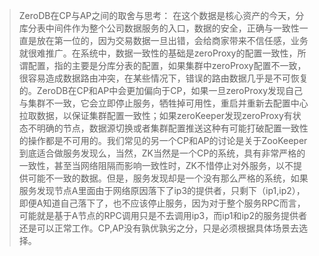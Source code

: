 
> ZeroDB在CP与AP之间的取舍与思考：
在这个数据是核心资产的今天，分库分表中间件作为整个公司数据服务的入口，数据的安全，正确与一致性一直是放在第一位的，因为交易数据一旦出错，会给商家带来不信任感，业务就很难推广。在系统中，数据一致性的基础是zeroProxy的配置一致性，所谓配置，指的主要是分库分表的配置，如果集群中zeroProxy配置不一致，很容易造成数据路由冲突，在某些情况下，错误的路由数据几乎是不可恢复的。ZeroDB在CP和AP中会更加偏向于CP，如果一旦zeroProxy发现自己与集群不一致，它会立即停止服务，牺牲掉可用性，重启并重新去配置中心拉取数据，以保证集群配置一致性；如果zeroKeeper发现zeroProxy有状态不明确的节点，数据源切换或者集群配置推送这种有可能打破配置一致性的操作都是不可用的。我们常见的另一个CP和AP的讨论是关于ZooKeeper到底适合做服务发现么，当然，ZK当然是一个CP的系统，具有非常严格的一致性，甚至当网络阻隔而影响一致性时，ZK不惜停止对外服务，以不提供可能不一致的数据。但是，服务发现却是一个没有那么严格的系统，如果服务发现节点A里面由于网络原因落下了ip3的提供者，只剩下（ip1,ip2），即便A知道自己落下了，也不应该停止服务，因为对于整个服务RPC而言，可能就是基于A节点的RPC调用只是不去调用ip3，而ip1和ip2的服务提供者还是可以正常工作。CP,AP没有孰优孰劣之分，只是必须根据具体场景去选择。
